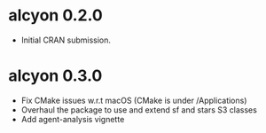 # alcyon 0.2.0

* Initial CRAN submission.

# alcyon 0.3.0

* Fix CMake issues w.r.t macOS (CMake is under /Applications)
* Overhaul the package to use and extend sf and stars S3 classes
* Add agent-analysis vignette
